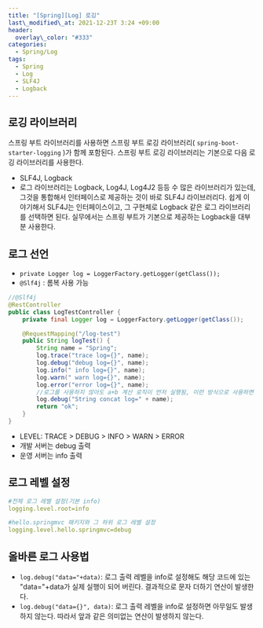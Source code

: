 ```yaml
---
title: "[Spring][Log] 로깅"
last\_modified\_at: 2021-12-23T 3:24 +09:00
header:
  overlay\_color: "#333"
categories:
  - Spring/Log
tags:
  - Spring
  - Log
  - SLF4J
  - Logback
---
```

## 로깅 라이브러리
스프링 부트 라이브러리를 사용하면 스프링 부트 로깅 라이브러리( `spring-boot-starter-logging` )가 함께 포함된다. 스프링 부트 로깅 라이브러리는 기본으로 다음 로깅 라이브러리를 사용한다.
- SLF4J, Logback
- 로그 라이브러리는 Logback, Log4J, Log4J2 등등 수 많은 라이브러리가 있는데, 그것을 통합해서 인터페이스로 제공하는 것이 바로 SLF4J 라이브러리다. 쉽게 이야기해서 SLF4J는 인터페이스이고, 그 구현체로 Logback 같은 로그 라이브러리를 선택하면 된다. 실무에서는 스프링 부트가 기본으로 제공하는 Logback을 대부분 사용한다.

## 로그 선언
- `private Logger log = LoggerFactory.getLogger(getClass());`
- `@Slf4j` : 롬복 사용 가능

```java
//@Slf4j
@RestController
public class LogTestController {
    private final Logger log = LoggerFactory.getLogger(getClass());

    @RequestMapping("/log-test")
    public String logTest() {
        String name = "Spring";
        log.trace("trace log={}", name);
        log.debug("debug log={}", name);
        log.info(" info log={}", name);
        log.warn(" warn log={}", name);
        log.error("error log={}", name);
        //로그를 사용하지 않아도 a+b 계산 로직이 먼저 실행됨, 이런 방식으로 사용하면 X 
        log.debug("String concat log=" + name);
        return "ok";
    }
}
```
- LEVEL: TRACE > DEBUG > INFO > WARN > ERROR
- 개발 서버는 debug 출력
- 운영 서버는 info 출력

## 로그 레벨 설정
```yaml
#전체 로그 레벨 설정(기본 info) 
logging.level.root=info

#hello.springmvc 패키지와 그 하위 로그 레벨 설정 
logging.level.hello.springmvc=debug
```

## 올바른 로그 사용법
- `log.debug("data="+data)`: 로그 출력 레벨을 info로 설정해도 해당 코드에 있는 "data="+data가 실제 실행이 되어 버린다. 결과적으로 문자 더하기 연산이 발생한다.
- `log.debug("data={}", data)`: 로그 출력 레벨을 info로 설정하면 아무일도 발생하지 않는다. 따라서 앞과 같은 의미없는 연산이 발생하지 않는다.